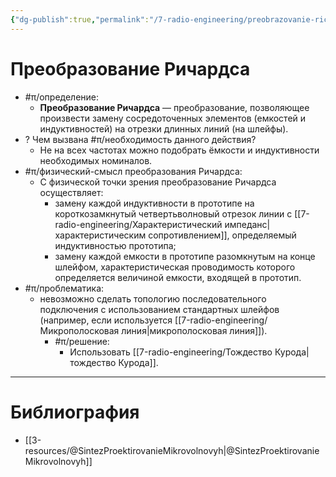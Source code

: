 ```yaml
---
{"dg-publish":true,"permalink":"/7-radio-engineering/preobrazovanie-richardsa/","title":"Преобразование Ричардса"}
---
```



# Преобразование Ричардса

- #π/определение:
	- **Преобразование Ричардса** — преобразование, позволяющее произвести замену сосредоточенных элементов (емкостей и индуктивностей) на отрезки длинных линий (на шлейфы).
- ? Чем вызвана #π/необходимость данного действия?
	- Не на всех частотах можно подобрать ёмкости и индуктивности необходимых номиналов.
- #π/физический-смысл преобразования Ричардса:
	- С физической точки зрения преобразование Ричардса осуществляет:
		- замену каждой индуктивности в прототипе на короткозамкнутый четвертьволновый отрезок линии с [[7-radio-engineering/Характеристический импеданс\|характеристическим сопротивлением]], определяемый индуктивностью прототипа;
		- замену каждой емкости в прототипе разомкнутым на конце шлейфом, характеристическая проводимость которого определяется величиной емкости, входящей в прототип.
- #π/проблематика:
	- невозможно сделать топологию последовательного подключения с использованием стандартных шлейфов (например, если используется [[7-radio-engineering/Микрополосковая линия\|микрополосковая линия]]).
		- #π/решение:
			- Использовать [[7-radio-engineering/Тождество Курода\|тождество Курода]].

---

# Библиография

- [[3-resources/@SintezProektirovanieMikrovolnovyh\|@SintezProektirovanieMikrovolnovyh]]
